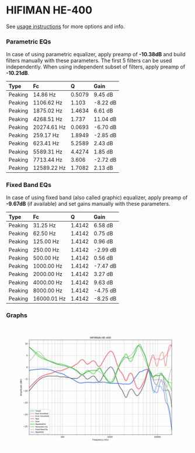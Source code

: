 # HIFIMAN HE-400
See [usage instructions](https://github.com/jaakkopasanen/AutoEq#usage) for more options and info.

### Parametric EQs
In case of using parametric equalizer, apply preamp of **-10.38dB** and build filters manually
with these parameters. The first 5 filters can be used independently.
When using independent subset of filters, apply preamp of **-10.21dB**.

| Type    | Fc          |      Q | Gain     |
|:--------|:------------|:-------|:---------|
| Peaking | 14.86 Hz    | 0.5079 | 9.45 dB  |
| Peaking | 1106.62 Hz  | 1.103  | -8.22 dB |
| Peaking | 1875.02 Hz  | 1.4634 | 6.61 dB  |
| Peaking | 4268.51 Hz  | 1.737  | 11.04 dB |
| Peaking | 20274.61 Hz | 0.0693 | -6.70 dB |
| Peaking | 259.17 Hz   | 1.8949 | -2.85 dB |
| Peaking | 623.41 Hz   | 5.2589 | 2.43 dB  |
| Peaking | 5589.31 Hz  | 4.4274 | 1.85 dB  |
| Peaking | 7713.44 Hz  | 3.606  | -2.72 dB |
| Peaking | 12589.22 Hz | 1.7082 | 2.13 dB  |

### Fixed Band EQs
In case of using fixed band (also called graphic) equalizer, apply preamp of **-9.67dB**
(if available) and set gains manually with these parameters.

| Type    | Fc          |      Q | Gain     |
|:--------|:------------|:-------|:---------|
| Peaking | 31.25 Hz    | 1.4142 | 6.58 dB  |
| Peaking | 62.50 Hz    | 1.4142 | 0.75 dB  |
| Peaking | 125.00 Hz   | 1.4142 | 0.96 dB  |
| Peaking | 250.00 Hz   | 1.4142 | -2.99 dB |
| Peaking | 500.00 Hz   | 1.4142 | 0.56 dB  |
| Peaking | 1000.00 Hz  | 1.4142 | -7.47 dB |
| Peaking | 2000.00 Hz  | 1.4142 | 3.27 dB  |
| Peaking | 4000.00 Hz  | 1.4142 | 9.63 dB  |
| Peaking | 8000.00 Hz  | 1.4142 | -4.75 dB |
| Peaking | 16000.01 Hz | 1.4142 | -8.25 dB |

### Graphs
![](./HIFIMAN%20HE-400.png)